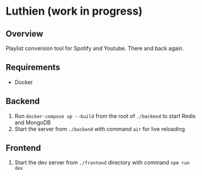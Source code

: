 # Luthien (work in progress)

## Overview

Playlist conversion tool for Spotify and Youtube. There and back again.

## Requirements

- Docker

## Backend

1. Run `docker-compose up --build` from the root of `./backend` to start Redis and MongoDB
2. Start the server from `./backend` with command `air` for live reloading

## Frontend

1. Start the dev server from `./frontend` directory with command `npm run dev`
